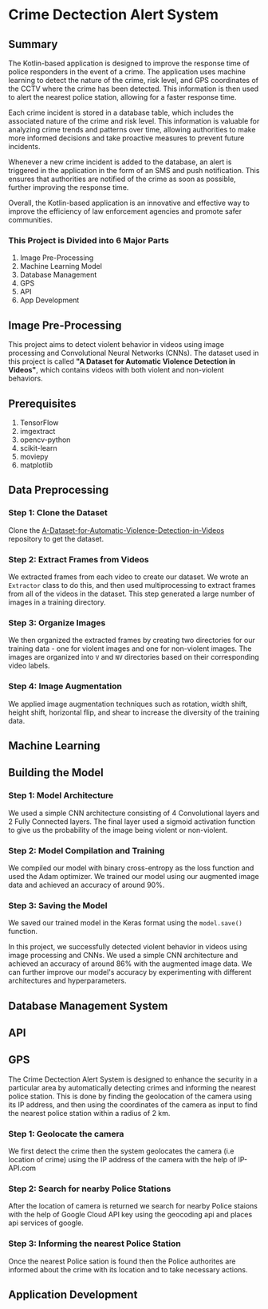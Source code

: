 
# Crime Dectection Alert System

## Summary 

The Kotlin-based application is designed to improve the response time of police responders in the event of a crime. The application uses machine learning to detect the nature of the crime, risk level, and GPS coordinates of the CCTV where the crime has been detected. This information is then used to alert the nearest police station, allowing for a faster response time.

Each crime incident is stored in a database table, which includes the associated nature of the crime and risk level. This information is valuable for analyzing crime trends and patterns over time, allowing authorities to make more informed decisions and take proactive measures to prevent future incidents.

Whenever a new crime incident is added to the database, an alert is triggered in the application in the form of an SMS and push notification. This ensures that authorities are notified of the crime as soon as possible, further improving the response time.

Overall, the Kotlin-based application is an innovative and effective way to improve the efficiency of law enforcement agencies and promote safer communities.


### This Project is Divided into 6 Major Parts
1. Image Pre-Processing
2. Machine Learning Model
3. Database Management
4. GPS
5. API
6. App Development

## Image Pre-Processing
This project aims to detect violent behavior in videos using image processing and Convolutional Neural Networks (CNNs). The dataset used in this project is called **"A Dataset for Automatic Violence Detection in Videos"**, which contains videos with both violent and non-violent behaviors.

## Prerequisites
1. TensorFlow 
2. imgextract
3. opencv-python
4. scikit-learn
5. moviepy
6. matplotlib

## Data Preprocessing

### Step 1: Clone the Dataset
Clone the [A-Dataset-for-Automatic-Violence-Detection-in-Videos](https://github.com/airtlab/A-Dataset-for-Automatic-Violence-Detection-in-Videos) repository to get the dataset.

### Step 2: Extract Frames from Videos
We extracted frames from each video to create our dataset. We wrote an `Extractor` class to do this, and then used multiprocessing to extract frames from all of the videos in the dataset. This step generated a large number of images in a training directory.

### Step 3: Organize Images
We then organized the extracted frames by creating two directories for our training data - one for violent images and one for non-violent images. 
The images are organized into `V` and `NV` directories based on their corresponding video labels.

### Step 4: Image Augmentation
We applied image augmentation techniques such as rotation, width shift, height shift, horizontal flip, and shear to increase the diversity of the training data.

## Machine Learning 
## Building the Model

### Step 1: Model Architecture
We used a simple CNN architecture consisting of 4 Convolutional layers and 2 Fully Connected layers. The final layer used a sigmoid activation function to give us the probability of the image being violent or non-violent.

### Step 2: Model Compilation and Training
We compiled our model with binary cross-entropy as the loss function and used the Adam optimizer. We trained our model using our augmented image data and achieved an accuracy of around 90%.

### Step 3: Saving the Model
We saved our trained model in the Keras format using the `model.save()` function.

In this project, we successfully detected violent behavior in videos using image processing and CNNs. We used a simple CNN architecture and achieved an accuracy of around 86% with the augmented image data. We can further improve our model's accuracy by experimenting with different architectures and hyperparameters.



## Database Management System

## API

## GPS
The Crime Dectection Alert System is designed to enhance the security in a particular area by automatically detecting crimes and informing the nearest police station. This is done by finding the geolocation of the camera using its IP address, and then using the coordinates of the camera as input to find the nearest police station within a radius of 2 km.

### Step 1: Geolocate the camera
We first detect the crime then the system geolocates the camera (i.e location of crime) using the IP address of the camera with the help of IP-API.com 

### Step 2: Search for nearby Police Stations
After the location of camera is returned we search for nearby Police staions with the help of Google Cloud API key using the geocoding api and places api services of google.

### Step 3: Informing the nearest Police Station
Once the nearest Police sation is found then the Police authorites are informed about the crime with its location and to take necessary actions.

## Application Development
